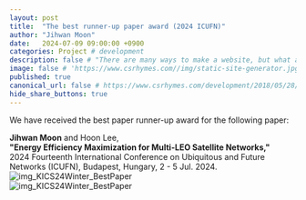 ```yaml
---
layout: post
title:  "The best runner-up paper award (2024 ICUFN)"
author: "Jihwan Moon"
date:   2024-07-09 09:00:00 +0900
categories: Project # development
description: false # "There are many ways to make a website, but what about static site generators"
image: false # 'https://www.csrhymes.com//img/static-site-generator.jpg'
published: true
canonical_url: false # https://www.csrhymes.com/development/2018/05/28/why-use-a-static-site-generator.html
hide_share_buttons: true
---
```


We have received the best paper runner-up award for the following paper:      

__Jihwan Moon__ and Hoon Lee,       
__"Energy Efficiency Maximization for Multi-LEO Satellite Networks,"__      
2024 Fourteenth International Conference on Ubiquitous and Future Networks (ICUFN), Budapest, Hungary, 2 - 5 Jul. 2024.      
![img_KICS24Winter_BestPaper](https://anschino.github.io/ccsl/img/img_ICUFN24_OutstandingPaper1.jpg)        
![img_KICS24Winter_BestPaper](https://anschino.github.io/ccsl/img/img_ICUFN24_OutstandingPaper2.png)        